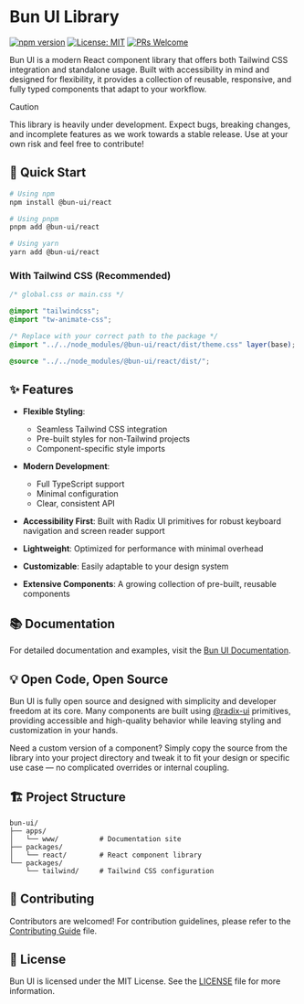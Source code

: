 # Bun UI Library

[![npm version](https://img.shields.io/npm/v/@bun-ui/react.svg)](https://www.npmjs.com/package/@bun-ui/react)
[![License: MIT](https://img.shields.io/badge/License-MIT-yellow.svg)](https://opensource.org/licenses/MIT)
[![PRs Welcome](https://img.shields.io/badge/PRs-welcome-brightgreen.svg)](./CONTRIBUTING.md)

Bun UI is a modern React component library that offers both Tailwind CSS integration and standalone usage. Built with accessibility in mind and designed for flexibility, it provides a collection of reusable, responsive, and fully typed components that adapt to your workflow.

> [!CAUTION]
> This library is heavily under development. Expect bugs, breaking
> changes, and incomplete features as we work towards a stable release. Use at
> your own risk and feel free to contribute!

## 🚀 Quick Start

```bash
# Using npm
npm install @bun-ui/react

# Using pnpm
pnpm add @bun-ui/react

# Using yarn
yarn add @bun-ui/react
```

### With Tailwind CSS (Recommended)

```scss
/* global.css or main.css */

@import "tailwindcss";
@import "tw-animate-css";

/* Replace with your correct path to the package */
@import "../../node_modules/@bun-ui/react/dist/theme.css" layer(base); 

@source "../../node_modules/@bun-ui/react/dist/";
```

## ✨ Features

- **Flexible Styling**:
  - Seamless Tailwind CSS integration
  - Pre-built styles for non-Tailwind projects
  - Component-specific style imports

- **Modern Development**:
  - Full TypeScript support
  - Minimal configuration
  - Clear, consistent API

- **Accessibility First**: Built with Radix UI primitives for robust keyboard navigation and screen reader support

- **Lightweight**: Optimized for performance with minimal overhead

- **Customizable**: Easily adaptable to your design system

- **Extensive Components**: A growing collection of pre-built, reusable components

## 📚 Documentation

For detailed documentation and examples, visit the [Bun UI Documentation](https://bun-ui.com/docs).

## 💡 Open Code, Open Source

Bun UI is fully open source and designed with simplicity and developer freedom at its core. Many components are built using [@radix-ui](https://www.radix-ui.com/primitives) primitives, providing accessible and high-quality behavior while leaving styling and customization in your hands.

Need a custom version of a component? Simply copy the source from the library into your project directory and tweak it to fit your design or specific use case — no complicated overrides or internal coupling.

## 🏗️ Project Structure

```
bun-ui/
├── apps/
│   └── www/          # Documentation site
├── packages/
│   └── react/        # React component library
└── packages/
    └── tailwind/     # Tailwind CSS configuration
```

## 🤝 Contributing

Contributors are welcomed! For contribution guidelines, please refer to the [Contributing Guide](./CONTRIBUTING.md) file.

## 🪪 License

Bun UI is licensed under the MIT License. See the [LICENSE](./LICENSE) file for more information.
